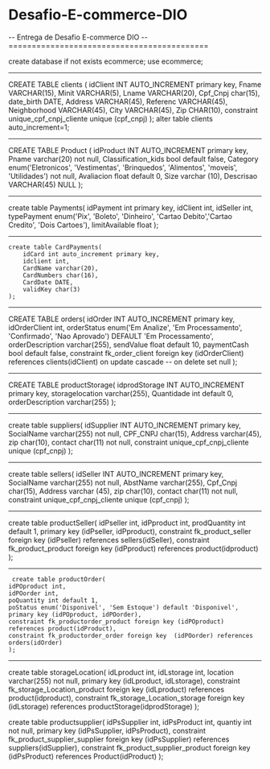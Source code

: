 # Desafio-E-commerce-DIO

-- Entrega de Desafio E-commerce DIO 
-- ===========================================

create database if not exists ecommerce;
use ecommerce;

-- ------------------
CREATE TABLE clients (
  idClient INT AUTO_INCREMENT primary key,
  Fname VARCHAR(15),
  Minit VARCHAR(5),
  Lname VARCHAR(20),
  Cpf_Cnpj char(15),
  date_birth DATE,
  Address VARCHAR(45),
  Referenc VARCHAR(45),
  Neighborhood VARCHAR(45),
  City VARCHAR(45),
  Zip CHAR(10),
  constraint unique_cpf_cnpj_cliente unique (cpf_cnpj)
  );
  alter table clients auto_increment=1;
  
  -- -----------------
  CREATE TABLE Product (
  idProduct INT AUTO_INCREMENT primary key,
  Pname varchar(20) not null,
  Classification_kids bool default false,
  Category enum('Eletronicos', 'Vestimentas', 'Brinquedos', 'Alimentos', 'moveis', 'Utilidades') not null,
  Avaliacion float default 0,
  Size varchar (10),
  Descrisao VARCHAR(45) NULL
  );

-- ----------------------
  create table Payments(
    idPayment int primary key,
    idClient int, 
    idSeller int,
    typePayment enum('Pix', 'Boleto', 'Dinheiro', 'Cartao Debito','Cartao Credito', 'Dois Cartoes'),
    limitAvailable float
    );

-- --------------------------
    create table CardPayments(
		idCard int auto_increment primary key,
        idclient int,
        CardName varchar(20),
        CardNumbers char(16),
        CardDate DATE,
        validKey char(3)
	);
    
-- ------------------------
CREATE TABLE orders(
  idOrder INT AUTO_INCREMENT primary key,
  idOrderClient int,
  orderStatus enum('Em Analize', 'Em Processamento', 'Confirmado', 'Nao Aprovado') DEFAULT 'Em Processamento',
  orderDescription varchar(255),
  sendValue float default 10,
  paymentCash bool default false,
  constraint fk_order_client foreign key (idOrderClient) references clients(idClient)
		on update cascade
        -- on delete set null
  );
  
-- ------------------------
  CREATE TABLE productStorage(
  idprodStorage INT AUTO_INCREMENT primary key,
  storagelocation varchar(255),
  Quantidade int default 0,
  orderDescription varchar(255)
  );

-- ------------------------
  create table suppliers(
	idSupplier INT AUTO_INCREMENT primary key,
	SocialName varchar(255) not null,
    CPF_CNPJ char(15),
    Address varchar(45),
    zip char(10),
    contact char(11) not null,
    constraint unique_cpf_cnpj_cliente unique (cpf_cnpj)
  );

-- ------------------------
  create table sellers(
	idSeller INT AUTO_INCREMENT primary key,
	SocialName varchar(255) not null,
    AbstName varchar(255),
    Cpf_Cnpj char(15),
    Address varchar (45),
    zip char(10),
    contact char(11) not null,
    constraint unique_cpf_cnpj_cliente unique (cpf_cnpj)
  );

-- ------------------------
  create table productSeller(
	idPseller int,
    idPproduct int,
    prodQuantity int default 1,
    primary key (idPseller, idPproduct),
    constraint fk_product_seller foreign key (idPseller) references sellers(idSeller),
    constraint fk_product_product foreign key (idPproduct) references product(idproduct)
    );
    
-- ------------------------
     create table productOrder(
    idPOproduct int,
    idPOorder int,
    poQuantity int default 1,
    poStatus enum('Disponivel', 'Sem Estoque') default 'Disponivel',
    primary key (idPOproduct, idPOorder),
    constraint fk_productorder_product foreign key (idPOproduct) references product(idProduct),
    constraint fk_productorder_order foreign key  (idPOorder) references orders(idOrder)
    );

-- ------------------------
 create table storageLocation(
    idLproduct int,
    idLstorage int,
    location varchar(255) not null,
    primary key (idLproduct, idLstorage),
    constraint fk_storage_Location_product foreign key (idLproduct) references product(idproduct),
    constraint fk_storage_Location_storage foreign key (idLstorage) references productStorage(idprodStorage)
    );

 create table productsupplier(
    idPsSupplier int,
    idPsProduct int,
    quantiy int not null,
    primary key (idPsSupplier, idPsProduct),
    constraint fk_product_supplier_supplier foreign key (idPsSupplier) references suppliers(idSupplier),
    constraint fk_product_supplier_product foreign key (idPsProduct) references Product(idProduct)
    );                                                                         
